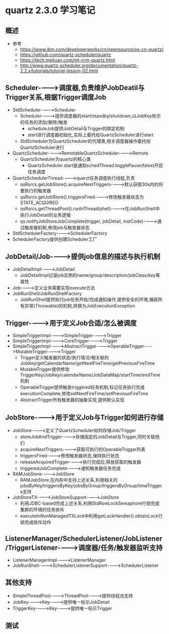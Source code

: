 # quartz 2.3.0 学习笔记
## 概述
- 参考
  - https://www.ibm.com/developerworks/cn/opensource/os-cn-quartz/
  - https://github.com/quartz-scheduler/quartz
  - https://tech.meituan.com/mt-crm-quartz.html
  - http://www.quartz-scheduler.org/documentation/quartz-2.2.x/tutorials/tutorial-lesson-02.html
## Scheduler---->调度器,负责维护JobDeatil与Trigger关系,根据Trigger调度Job
- StdScheduler---->Scheduler
    - Scheduler---->提供调度器的start/standby/shutdown,以JobKey标示的任务的添加/删除/触发
      - scheduleJob提供JobDetail与Trigger的绑定机制
      - start进行调度器初始化,实际上委托给QuartzScheduler进行start
    - StdScheduler为QuartzScheduler的代理类,相关调度器操作委托给QuartzScheduler进行
- QuartzScheduler---->RemotableQuartzScheduler---->Remote
    - QuartzScheduler为quartz的核心类
      - QuartzScheduler.start是通知schedThread.togglePause(false)开启任务调度
- QuartzSchedulerThread---->quarzt任务调度执行线程,负责
    - qsRsrcs.getJobStore().acquireNextTriggers---->默认获取30s内的将要执行的触发器
    - qsRsrcs.getJobStore().triggersFired---->修改触发器状态为STATE_ACQUIRED
    - qsRsrcs.getThreadPool().runInThread(shell)---->在JobRunShell中执行JobDetail的业务逻辑
    - qs.notifyJobStoreJobComplete(trigger, jobDetail, instCode)---->通过触发器机制,修改job与触发器状态
- StdSchedulerFactory---->SchedulerFactory
- SchedulerFactory提供创建Scheduler工厂
## JobDetail/Job---->提供job信息的描述与执行机制
- JobDetailImpl---->JobDetail
    - JobDetailImpl记录job实例的name/group/description/jobClass/key等属性
- Job---->定义业务需要实现execute方法
- JobRunShell/JobRunShellFactory
    - JobRunShell提供执行job任务开始/完成通知操作,提供安全的环境,捕获所有异常(Throwable)的机制,转换为JobExecutionException
## Trigger---->用于定义Job合适/怎么被调度
- SimpleTriggerImpl---->SimpleTrigger---->Trigger
- SimpleTriggerImpl---->CoreTrigger---->Trigger
- SimpleTriggerImpl---->AbstractTrigger---->OperableTrigger---->MutableTrigger---->Trigger
    - Trigger定义触发器的状态/执行情况/相关联的JobKey/getCalendarName/getNextFireTime/getPreviousFireTime
    - MutableTrigger提供修改TriggerKey/JobKey/calendarName/JobDataMap/startTime/endTime机制
    - OperableTrigger提供触发triggered任务机制,标记任务执行完成executionComplete,修改setNextFireTime/setPreviousFireTime
    - AbstractTrigger所有触发器的抽象实现,提供默认实现
## JobStore---->用于定义Job与Trigger如何进行存储
- JobStore---->定义了QuartzScheduler如何存储Job/Trigger
    - storeJobAndTrigger---->存储指定的JobDetail与Trigger,同时关联他们
    - acquireNextTriggers---->获取可执行的OperableTrigger列表
    - triggersFired---->修改触发器状态,保持执行状态
    - releaseAcquiredTrigger---->执行完成后,释放获取的触发器
    - triggeredJobComplete---->通知触发器任务完成
- RAMJobStore---->JobStore
    - RAMJobStore,在内存中支持上述关系,利用相关的jobsByKey/triggersByKey/jobsByGroup/triggersByGroup/timeTriggers支持
- JobStoreTX---->JobStoreSupport---->JobStore
    - 利用JDBC-based完成上述关系,利用StdRowLockSemaphore行锁完成集群的环境的任务排斥
    - executeInNonManagedTXLock中利用getLockHandler().obtainLock行锁完成排斥动作
## ListenerManager/SchedulerListener/JobListener/TriggerListener---->调度器/任务/触发器监听支持
- ListenerManagerImpl---->ListenerManager
- JobRunShell---->SchedulerListenerSupport---->SchedulerListener
## 其他支持
- SimpleThreadPool---->ThreadPool---->提供线程池支持
- JobKey---->Key---->提供唯一标示JobDetail
- TriggerKey---->Key---->提供唯一标示Trigger
## 测试